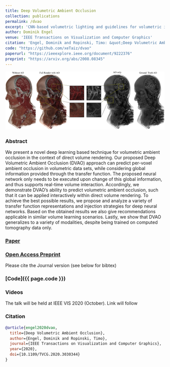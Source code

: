 ```yaml
---
title: Deep Volumetric Ambient Occlusion
collection: publications
permalink: /dvao
excerpt: 'CNN-based volumetric lighting and guidelines for volumetric illumination learning'
author: Dominik Engel
venue: 'IEEE Transactions on Visualization and Computer Graphics'
citation: 'Engel, Dominik and Ropinski, Timo: &quot;Deep Volumetric Ambient Occlusion&quot; in <i>IEEE Transactions on Visualization and Computer Graphics</i> (2020).'
code: "https://github.com/xeTaiz/dvao"
paperurl: "https://ieeexplore.ieee.org/document/9222376"
preprint: "https://arxiv.org/abs/2008.08345"
---
```



![DVAO Teaser](images/dvao_teaser.png)

### Abstract
We present a novel deep learning based technique for volumetric ambient occlusion in the context of direct volume rendering.
Our proposed Deep Volumetric Ambient Occlusion (DVAO) approach can predict per-voxel ambient occlusion in volumetric data sets, while
considering global information provided through the transfer function. The proposed neural network only needs to be executed upon
change of this global information, and thus supports real-time volume interaction. Accordingly, we demonstrate DVAO’s ability to predict
volumetric ambient occlusion, such that it can be applied interactively within direct volume rendering. To achieve the best possible
results, we propose and analyze a variety of transfer function representations and injection strategies for deep neural networks. Based
on the obtained results we also give recommendations applicable in similar volume learning scenarios. Lastly, we show that DVAO
generalizes to a variety of modalities, despite being trained on computed tomography data only.

### [Paper](https://ieeexplore.ieee.org/document/9222376)

### [Open Access Preprint](https://arxiv.org/abs/2008.08345)
Please cite the Journal version (see below for bibtex)

### [Code]({{ page.code }})

### Videos
The talk will be held at IEEE VIS 2020 (October). Link will follow

### Citation

```bibtex
@article{engel2020dvao,
  title={Deep Volumetric Ambient Occlusion},
  author={Engel, Dominik and Ropinski, Timo},
  journal={IEEE Transactions on Visualization and Computer Graphics},
  year={2020},
  doi={10.1109/TVCG.2020.3030344}
}
```
